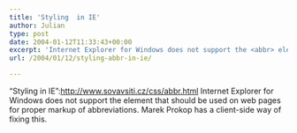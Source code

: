 ```yaml
---
title: 'Styling  in IE'
author: Julian
type: post
date: 2004-01-12T11:33:43+00:00
excerpt: 'Internet Explorer for Windows does not support the <abbr> element that should be used on web pages for proper markup of abbreviations.  Marek Prokop has a client-side way of fixing this.</abbr>'
url: /2004/01/12/styling-abbr-in-ie/

---
```

&#8220;Styling <abbr> in IE&#8221;:http://www.sovavsiti.cz/css/abbr.html Internet Explorer for Windows does not support the <abbr> element that should be used on web pages for proper markup of abbreviations. Marek Prokop has a client-side way of fixing this.